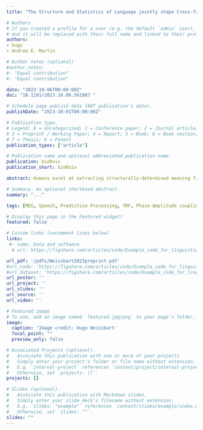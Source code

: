 ```yaml
---
title: "The Structure and Statistics of Language jointly shape Cross-frequency Dynamics during Spoken Language Comprehension"

# Authors
# If you created a profile for a user (e.g. the default `admin` user), write the username (folder name) here 
# and it will be replaced with their full name and linked to their profile.
authors:
- hugo
- Andrea E. Martin

# Author notes (optional)
#author_notes:
#- "Equal contribution"
#- "Equal contribution"

date: "2023-10-06T00:00:00Z"
doi: "10.1101/2023.10.06.561087 "

# Schedule page publish date (NOT publication's date).
publishDate: "2023-10-01T00:00:00Z"

# Publication type.
# Legend: 0 = Uncategorized; 1 = Conference paper; 2 = Journal article;
# 3 = Preprint / Working Paper; 4 = Report; 5 = Book; 6 = Book section;
# 7 = Thesis; 8 = Patent
publication_types: ["article"]

# Publication name and optional abbreviated publication name.
publication: bioRxiv
publication_short: bioRxiv

abstract: Humans excel at extracting structurally-determined meaning from speech, despite the inherent physical variability of spoken language (e.g., background noise, speaker variability, accents). One way to achieve such perceptual robustness is for the brain to predict its sensory input and, to some extent, the linguistic content, based on its internal states. However, the combinatorial nature of language, which on one hand endows language with its unboundedness and expressive power, also renders prediction over a sequence of words a non-trivial and, at the very least, non-Markovian affair. How neural infrastructure allows for linguistic structures, e.g., the hierarchical organisation of phrases, to be jointly processed with ongoing predictions over incoming input is not yet well understood. To wit, this study takes a novel perspective on the relationship between structural and statistical knowledge of language in brain dynamics by focusing on phase and amplitude modulation. Syntactic features derived from constituent hierarchies, and surface statistics based on word sequential predictability obtained from a pretrained transformer model, were jointly used to reconstruct the neural oscillatory dynamics during naturalistic audiobook listening. We modelled the brain response to structured and statistical information via forward encoding models, and found that both types of features improve decoding performance on unseen data. Results indicated a substantial overlap between brain activity involved in both types of information, suggesting that the classic viewpoint that linguistic structures and statistics about them can be separated as a false dichotomy when language is processed in the brain. Syntactic features aided neural signal reconstruction over a longer period of time; in contrast, the effect of statistical features is comparatively shorter, but is tightly bound to the phase of neural dynamics, suggesting involvement in the temporal prediction and alignment of cortical oscillations involved in speech processing. Both features are jointly processed and contribute to ongoing neural dynamics during spoken language comprehension, and are locally integrated through cross-frequency coupling mechanisms.

# Summary. An optional shortened abstract.
summary: "..."

tags: [MEG, Speech, Predictive Processing, TRF, Phase-Amplitude coupling]

# Display this page in the Featured widget?
featured: false

# Custom links (uncomment lines below)
links:
 #- name: Data and software
  # url: https://figshare.com/articles/code/Example_code_for_linguistic_TRFs_in_delta_band/9034481/3

url_pdf: '/pdfs/Weissbart2023preprint.pdf'
#url_code: 'https://figshare.com/articles/code/Example_code_for_linguistic_TRFs_in_delta_band/9034481/3'
#url_dataset: 'https://figshare.com/articles/code/Example_code_for_linguistic_TRFs_in_delta_band/9034481/3'
url_poster: ''
url_project: ''
url_slides: ''
url_source: ''
url_video: ''

# Featured image
# To use, add an image named `featured.jpg/png` to your page's folder. 
image:
  caption: 'Image credit: Hugo Weissbart'
  focal_point: ""
  preview_only: false

# Associated Projects (optional).
#   Associate this publication with one or more of your projects.
#   Simply enter your project's folder or file name without extension.
#   E.g. `internal-project` references `content/project/internal-project/index.md`.
#   Otherwise, set `projects: []`.
projects: []

# Slides (optional).
#   Associate this publication with Markdown slides.
#   Simply enter your slide deck's filename without extension.
#   E.g. `slides: "example"` references `content/slides/example/index.md`.
#   Otherwise, set `slides: ""`.
slides: ""
---
```


<!-- {{% callout note %}}
Click the *Cite* button above to demo the feature to enable visitors to import publication metadata into their reference management software.
{{% /callout %}}

{{% callout note %}}
Create your slides in Markdown - click the *Slides* button to check out the example.
{{% /callout %}}

Supplementary notes can be added here, including [code, math, and images](https://wowchemy.com/docs/writing-markdown-latex/). -->
